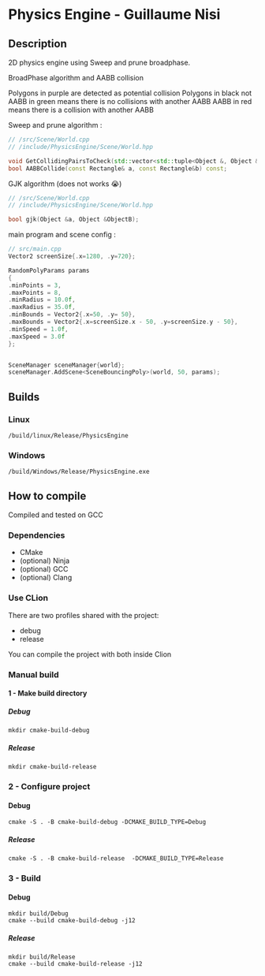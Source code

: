 # Physics Engine - Guillaume Nisi

## Description

2D physics engine using Sweep and prune broadphase.

BroadPhase algorithm and AABB collision

Polygons in purple are detected as potential collision
Polygons in black not
AABB in green means there is no collisions with another AABB
AABB in red means there is a collision with another AABB


Sweep and prune algorithm :
```cpp
// /src/Scene/World.cpp
// /include/PhysicsEngine/Scene/World.hpp

void GetCollidingPairsToCheck(std::vector<std::tuple<Object &, Object &>> &pairsToCheck);
bool AABBCollide(const Rectangle& a, const Rectangle&b) const;
```

GJK algorithm (does not works 😭)
```cpp
// /src/Scene/World.cpp
// /include/PhysicsEngine/Scene/World.hpp

bool gjk(Object &a, Object &ObjectB);

```
main program and scene config : 
```cpp
// src/main.cpp
Vector2 screenSize{.x=1280, .y=720};

RandomPolyParams params
{
.minPoints = 3,
.maxPoints = 8,
.minRadius = 10.0f,
.maxRadius = 35.0f,
.minBounds = Vector2{.x=50, .y= 50},
.maxBounds = Vector2{.x=screenSize.x - 50, .y=screenSize.y - 50},
.minSpeed = 1.0f,
.maxSpeed = 3.0f
};


SceneManager sceneManager{world};
sceneManager.AddScene<SceneBouncingPoly>(world, 50, params);
```
## Builds

### Linux

`/build/linux/Release/PhysicsEngine`

### Windows

`/build/Windows/Release/PhysicsEngine.exe`

## How to compile

Compiled and tested on GCC

### Dependencies

- CMake
- (optional) Ninja
- (optional) GCC
- (optional) Clang

### Use CLion

There are two profiles shared with the project:

- debug
- release

You can compile the project with both inside Clion

### Manual build

#### 1 - Make build directory

##### Debug

```shell
mkdir cmake-build-debug
```

##### Release

```shell
mkdir cmake-build-release
```

### 2 - Configure project

#### Debug

```shell
cmake -S . -B cmake-build-debug -DCMAKE_BUILD_TYPE=Debug
```

##### Release

```shell
cmake -S . -B cmake-build-release  -DCMAKE_BUILD_TYPE=Release
```

### 3 - Build

#### Debug

```shell
mkdir build/Debug
cmake --build cmake-build-debug -j12
```

##### Release

```shell
mkdir build/Release
cmake --build cmake-build-release -j12
```

[//]: # (## State)

[//]: # ()
[//]: # (### What works :)

[//]: # ()
[//]: # (- AABB)

[//]: # ()
[//]: # (### What doesn't)

[//]: # ()
[//]: # (- other stuff )